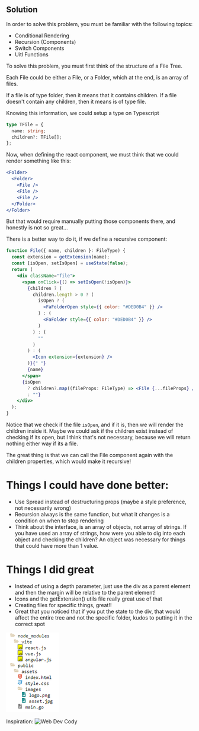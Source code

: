 ## Solution

In order to solve this problem, you must be familiar with the following topics:

- Conditional Rendering
- Recursion (Components)
- Switch Components
- Uitl Functions

To solve this problem, you must first think of the structure of a File Tree.

Each File could be either a File, or a Folder, which at the end, is an array of files.

If a file is of type folder, then it means that it contains children.
If a file doesn't contain any children, then it means is of type file.

Knowing this information, we could setup a type on Typescript

```ts
type TFile = {
  name: string;
  children?: TFile[];
};
```

Now, when defining the react component, we must think that we could render something like this:

```jsx
<Folder>
  <Folder>
    <File />
    <File />
    <File />
  </Folder>
</Folder>
```

But that would require manually putting those components there, and honestly is not so great...

There is a better way to do it, if we define a recursive component:

```jsx
function File({ name, children }: FileType) {
  const extension = getExtension(name);
  const [isOpen, setIsOpen] = useState(false);
  return (
    <div className="file">
      <span onClick={() => setIsOpen(!isOpen)}>
        {children ? (
          children.length > 0 ? (
            isOpen ? (
              <FaFolderOpen style={{ color: "#DED0B4" }} />
            ) : (
              <FaFolder style={{ color: "#DED0B4" }} />
            )
          ) : (
            ""
          )
        ) : (
          <Icon extension={extension} />
        )}{" "}
        {name}
      </span>
      {isOpen
        ? children?.map((fileProps: FileType) => <File {...fileProps} />)
        : ""}
    </div>
  );
}
```

Notice that we check if the file `isOpen`, and if it is, then we will render the children inside it. Maybe we could ask if the children exist instead of checking if its open, but I think that's not necessary, because we will return nothing either way if its a file.

The great thing is that we can call the File component again with the children properties, which would make it recursive!

# Things I could have done better:

- Use Spread instead of destructuring props (maybe a style preference, not necessarily wrong)
- Recursion always is the same function, but what it changes is a condition on when to stop rendering
- Think about the interface, is an array of objects, not array of strings. If you have used an array of strings, how were you able to dig into each object and checking the children? An object was necessary for things that could have more than 1 value.

# Things I did great

- Instead of using a depth parameter, just use the div as a parent element and then the margin will be relative to the parent element!
- Icons and the getExtension() utils file really great use of that
- Creating files for specific things, great!!
- Great that you noticed that if you put the state to the div, that would affect the entire tree and not the specific folder, kudos to putting it in the correct spot

![Result](image.png)

Inspiration: ![Web Dev Cody](https://www.youtube.com/watch?v=ixgxx_um8r8&t=190s)
